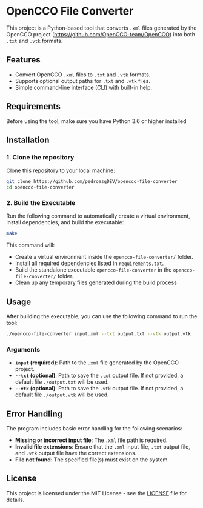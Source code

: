 # OpenCCO File Converter

This project is a Python-based tool that converts `.xml` files generated by the OpenCCO project (https://github.com/OpenCCO-team/OpenCCO) into both `.txt` and `.vtk` formats.

## Features

- Convert OpenCCO `.xml` files to `.txt` and `.vtk` formats.
- Supports optional output paths for `.txt` and `.vtk` files.
- Simple command-line interface (CLI) with built-in help.

## Requirements

Before using the tool, make sure you have Python 3.6 or higher installed

## Installation

### 1. Clone the repository

Clone this repository to your local machine:

```bash
git clone https://github.com/pedroasgDEV/opencco-file-converter
cd opencco-file-converter
```

### 2. Build the Executable

Run the following command to automatically create a virtual environment, install dependencies, and build the executable:

```bash
make
```

This command will:

- Create a virtual environment inside the `opencco-file-converter/` folder.
- Install all required dependencies listed in `requirements.txt`.
- Build the standalone executable `opencco-file-converter` in the `opencco-file-converter/` folder.
- Clean up any temporary files generated during the build process

## Usage

After building the executable, you can use the following command to run the tool:

```bash
./opencco-file-converter input.xml --txt output.txt --vtk output.vtk
```

### Arguments

- **`input` (required)**: Path to the `.xml` file generated by the OpenCCO project.
- **`--txt` (optional)**: Path to save the `.txt` output file. If not provided, a default file `./output.txt` will be used.
- **`--vtk` (optional)**: Path to save the `.vtk` output file. If not provided, a default file `./output.vtk` will be used.

## Error Handling

The program includes basic error handling for the following scenarios:

- **Missing or incorrect input file**: The `.xml` file path is required.
- **Invalid file extensions**: Ensure that the `.xml` input file, `.txt` output file, and `.vtk` output file have the correct extensions.
- **File not found**: The specified file(s) must exist on the system.

## License

This project is licensed under the MIT License - see the [LICENSE](LICENSE) file for details.